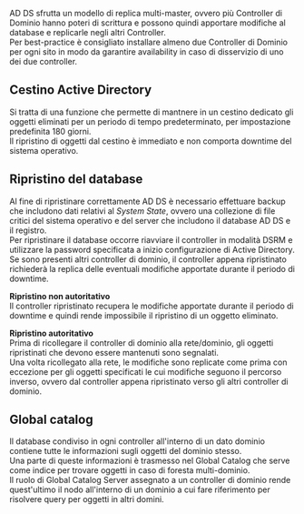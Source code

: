 AD DS sfrutta un modello di replica multi-master, ovvero più Controller di Dominio hanno poteri di scrittura e possono quindi apportare modifiche al database e replicarle negli altri Controller.  
Per best-practice è consigliato installare almeno due Controller di Dominio per ogni sito in modo da garantire availability in caso di disservizio di uno dei due controller.  

## Cestino Active Directory
Si tratta di una funzione che permette di mantnere in un cestino dedicato gli oggetti eliminati per un periodo di tempo predeterminato, per impostazione predefinita 180 giorni.  
Il ripristino di oggetti dal cestino è immediato e non comporta downtime del sistema operativo.

## Ripristino del database
Al fine di ripristinare correttamente AD DS è necessario effettuare backup che includono dati relativi al *System State*, ovvero una collezione di file critici del sistema operativo e del server che includono il database AD DS e il registro.  
Per ripristinare il database occorre riavviare il controller in modalità DSRM e utilizzare la password specificata a inizio configurazione di Active Directory.  
Se sono presenti altri controller di dominio, il controller appena ripristinato richiederà la replica delle eventuali modifiche apportate durante il periodo di downtime.  

**Ripristino non autoritativo**  
Il controller ripristinato recupera le modifiche apportate durante il periodo di downtime e quindi rende impossibile il ripristino di un oggetto eliminato.  

**Ripristino autoritativo**  
Prima di ricollegare il controller di dominio alla rete/dominio, gli oggetti ripristinati che devono essere mantenuti sono segnalati.  
Una volta ricollegato alla rete, le modifiche sono replicate come prima con eccezione per gli oggetti specificati le cui modifiche seguono il percorso inverso, ovvero dal controller appena ripristinato verso gli altri controller di dominio.  

## Global catalog
Il database condiviso in ogni controller all'interno di un dato dominio contiene tutte le informazioni sugli oggetti del dominio stesso.  
Una parte di queste informazioni è trasmesso nel Global Catalog che serve come indice per trovare oggetti in caso di foresta multi-dominio.  
Il ruolo di Global Catalog Server assegnato a un controller di dominio rende quest'ultimo il nodo all'interno di un dominio a cui fare riferimento per risolvere query per oggetti in altri domini.  
